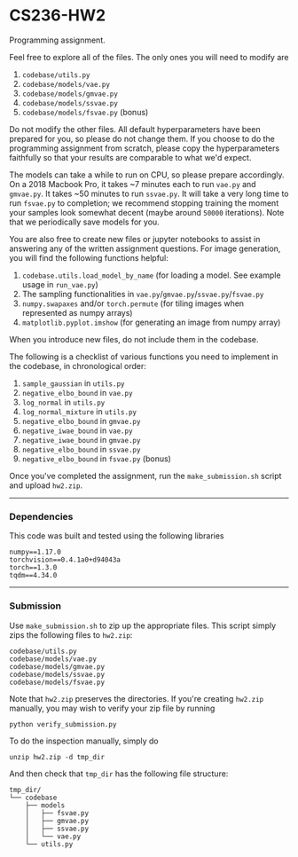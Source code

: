 # CS236-HW2

Programming assignment.

Feel free to explore all of the files. The only ones you will need to modify are

1. `codebase/utils.py`
1. `codebase/models/vae.py`
1. `codebase/models/gmvae.py`
1. `codebase/models/ssvae.py`
1. `codebase/models/fsvae.py` (bonus)

Do not modify the other files. All default hyperparameters have been prepared
for you, so please do not change them. If you choose to do the programming
assignment from scratch, please copy the hyperparameters faithfully so that your
results are comparable to what we'd expect.

The models can take a while to run on CPU, so please prepare accordingly. On a
2018 Macbook Pro, it takes ~7 minutes each to run `vae.py` and `gmvae.py`. It
takes ~50 minutes to run `ssvae.py`. It will take a very long time to run
`fsvae.py` to completion; we recommend stopping training the moment your samples
look somewhat decent (maybe around `50000` iterations). Note that we periodically
save models for you.

You are also free to create new files or jupyter notebooks to assist in
answering any of the written assignment questions. For image generation, you
will find the following functions helpful:

1. `codebase.utils.load_model_by_name` (for loading a model. See example usage in `run_vae.py`)
1. The sampling functionalities in `vae.py`/`gmvae.py`/`ssvae.py`/`fsvae.py`
1. `numpy.swapaxes` and/or `torch.permute` (for tiling images when represented as numpy arrays)
1. `matplotlib.pyplot.imshow` (for generating an image from numpy array)

When you introduce new files, do not include them in the codebase.

The following is a checklist of various functions you need to implement in the
codebase, in chronological order:

1. `sample_gaussian` in `utils.py`
1. `negative_elbo_bound` in `vae.py`
1. `log_normal` in `utils.py`
1. `log_normal_mixture` in `utils.py`
1. `negative_elbo_bound` in `gmvae.py`
1. `negative_iwae_bound` in `vae.py`
1. `negative_iwae_bound` in `gmvae.py`
1. `negative_elbo_bound` in `ssvae.py`
1. `negative_elbo_bound` in `fsvae.py` (bonus)

Once you've completed the assignment, run the `make_submission.sh` script and upload `hw2.zip`.

---

### Dependencies

This code was built and tested using the following libraries

```
numpy==1.17.0
torchvision==0.4.1a0+d94043a
torch==1.3.0
tqdm==4.34.0
```

---

### Submission

Use `make_submission.sh` to zip up the appropriate files. This script simply zips the following files to `hw2.zip`:
```
codebase/utils.py 
codebase/models/vae.py 
codebase/models/gmvae.py
codebase/models/ssvae.py 
codebase/models/fsvae.py
```

Note that `hw2.zip` preserves the directories. If you're creating `hw2.zip` manually, you may wish to verify your zip file by running
```
python verify_submission.py
```

To do the inspection manually, simply do
```
unzip hw2.zip -d tmp_dir
```
And then check that `tmp_dir` has the following file structure:
```
tmp_dir/
└── codebase
    ├── models
    │   ├── fsvae.py
    │   ├── gmvae.py
    │   ├── ssvae.py
    │   └── vae.py
    └── utils.py
```
